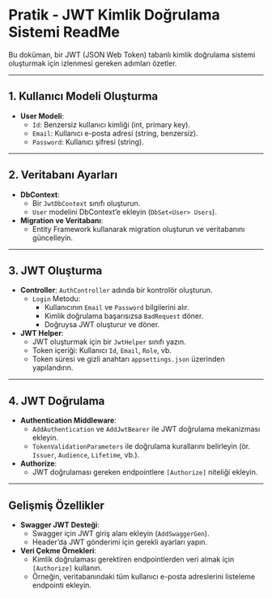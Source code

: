 # Pratik - JWT Kimlik Doğrulama Sistemi ReadMe

Bu doküman, bir JWT (JSON Web Token) tabanlı kimlik doğrulama sistemi oluşturmak için izlenmesi gereken adımları özetler.

---

## 1. Kullanıcı Modeli Oluşturma
- **User Modeli**:
  - `Id`: Benzersiz kullanıcı kimliği (int, primary key).
  - `Email`: Kullanıcı e-posta adresi (string, benzersiz).
  - `Password`: Kullanıcı şifresi (string).

---

## 2. Veritabanı Ayarları
- **DbContext**: 
  - Bir `JwtDbContext` sınıfı oluşturun.
  - `User` modelini DbContext’e ekleyin (`DbSet<User> Users`).
- **Migration ve Veritabanı**:
  - Entity Framework kullanarak migration oluşturun ve veritabanını güncelleyin.

---

## 3. JWT Oluşturma
- **Controller**: `AuthController` adında bir kontrolör oluşturun.
  - `Login` Metodu:
    - Kullanıcının `Email` ve `Password` bilgilerini alır.
    - Kimlik doğrulama başarısızsa `BadRequest` döner.
    - Doğruysa JWT oluşturur ve döner.
- **JWT Helper**:
  - JWT oluşturmak için bir `JwtHelper` sınıfı yazın.
  - Token içeriği: Kullanıcı `Id`, `Email`, `Role`, vb.
  - Token süresi ve gizli anahtarı `appsettings.json` üzerinden yapılandırın.

---

## 4. JWT Doğrulama
- **Authentication Middleware**:
  - `AddAuthentication` ve `AddJwtBearer` ile JWT doğrulama mekanizması ekleyin.
  - `TokenValidationParameters` ile doğrulama kurallarını belirleyin (ör. `Issuer`, `Audience`, `Lifetime`, vb.).
- **Authorize**:
  - JWT doğrulaması gereken endpointlere `[Authorize]` niteliği ekleyin.

---

## Gelişmiş Özellikler
- **Swagger JWT Desteği**:
  - Swagger için JWT giriş alanı ekleyin (`AddSwaggerGen`).
  - Header’da JWT gönderimi için gerekli ayarları yapın.
- **Veri Çekme Örnekleri**:
  - Kimlik doğrulaması gerektiren endpointlerden veri almak için `[Authorize]` kullanın.
  - Örneğin, veritabanındaki tüm kullanıcı e-posta adreslerini listeleme endpointi ekleyin.

